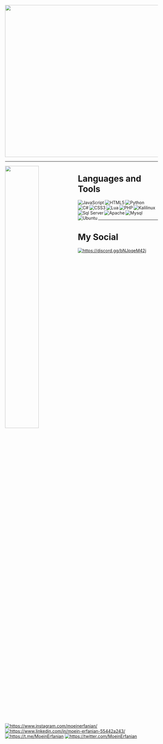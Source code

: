 <img width=1200 height=500 align="center" src="https://github.com/moeinerfanian/github-readme/blob/main/Studio_Project%20(1).gif?raw=true">
<hr>

<img align="left" width="47%" src="https://github-readme-stats.vercel.app/api?username=moeinerfanian&show_icons=true&theme=radical">

<h1 align="left">Languages and Tools</h1>
<img align="left" alt="JavaScript" src="https://img.shields.io/badge/javascript-%23323330.svg?style=for-the-badge&logo=javascript&logoColor=%23F7DF1E">
<img align="left" alt="HTML5" src="https://img.shields.io/badge/html5-%23E34F26.svg?style=for-the-badge&logo=html5&logoColor=white">
<img align="left" alt="Python" src="https://img.shields.io/badge/python-3670A0?style=for-the-badge&logo=python&logoColor=ffdd54">
<br>
<img align="left"  alt="C#" src="https://img.shields.io/badge/c%23-%23239120.svg?style=for-the-badge&logo=c-sharp&logoColor=white">
<img align="left" alt="CSS3" src="https://img.shields.io/badge/css3-%231572B6.svg?style=for-the-badge&logo=css3&logoColor=white">
<img align="left" alt="Lua" src="https://img.shields.io/badge/lua-%232C2D72.svg?style=for-the-badge&logo=lua&logoColor=white">
<img align="left" alt="PHP" src="https://img.shields.io/badge/php-%23777BB4.svg?style=for-the-badge&logo=php&logoColor=white">
<img align="left" alt="Kalilinux" src="https://img.shields.io/badge/Kali-268BEE?style=for-the-badge&logo=kalilinux&logoColor=white">
<img alt="Mysql" src="https://img.shields.io/badge/mysql-%2300f.svg?style=for-the-badge&logo=mysql&logoColor=white">
<img align="left" alt="Sql Server" src="https://img.shields.io/badge/Microsoft%20SQL%20Sever-CC2927?style=for-the-badge&logo=microsoft%20sql%20server&logoColor=white">
<img align="left" alt="Apache" src="https://img.shields.io/badge/apache-%23D42029.svg?style=for-the-badge&logo=apache&logoColor=white">
<img align="left" alt="Ubuntu" src="https://img.shields.io/badge/Ubuntu-E95420?style=for-the-badge&logo=ubuntu&logoColor=white">
<br>
<hr>
<h1>My Social</h1>
<p>
<a href="https://discord.gg/bNJpqeM42j" align="left" target="_blank"><img alt="https://discord.gg/bNJpqeM42j" href="#" src="https://img.shields.io/badge/Discord-%235865F2.svg?style=for-the-badge&logo=discord&logoColor=white"><a>
<a href="https://www.instagram.com/moeinerfanian/" align="left" target="_blank"><img alt="https://www.instagram.com/moeinerfanian/" href="#" src="https://img.shields.io/badge/Instagram-%23E4405F.svg?style=for-the-badge&logo=Instagram&logoColor=white"><a>
<a href="https://www.linkedin.com/in/moein-erfanian-55442a243/" align="left" target="_blank"><img alt="https://www.linkedin.com/in/moein-erfanian-55442a243/" href="#" src="https://img.shields.io/badge/linkedin-%230077B5.svg?style=for-the-badge&logo=linkedin&logoColor=white"><a>
<a href="https://t.me/MoeinErfanian" align="left" target="_blank"><img alt="https://t.me/MoeinErfanian" href="#" src="https://img.shields.io/badge/Telegram-2CA5E0?style=for-the-badge&logo=telegram&logoColor=white"><a>
<a href="https://twitter.com/MoeinErfanian" align="left" target="_blank"><img alt="https://twitter.com/MoeinErfanian" href="#" src="https://img.shields.io/badge/Twitter-%231DA1F2.svg?style=for-the-badge&logo=Twitter&logoColor=white"><a>
</p>
